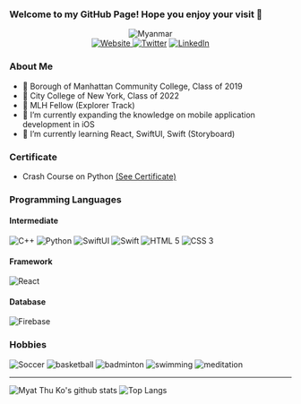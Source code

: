 ### Welcome to my GitHub Page! Hope you enjoy your visit 🙏
<div align="center">
  <img src="https://img.icons8.com/color/600/000000/myanmar.png" alt="Myanmar"/>
</div>

<div align="center">
  <a href="https://www.myatthuko.com"><img src="https://img.icons8.com/dusk/64/000000/domain.png" alt="Website"/> </a>  
  <a href="https://twitter.com/myatthu_ko"><img src="https://img.icons8.com/cute-clipart/64/000000/twitter.png" alt="Twitter"/></a> 
  <a href="https://www.linkedin.com/in/myat-thu-k-089938178/"><img src="https://img.icons8.com/cute-clipart/64/000000/linkedin.png" alt="LinkedIn"/></a> 
</div>

<!-- End of Social Links -->

### About Me
- 🎒 Borough of Manhattan Community College, Class of 2019
- 🎒 City College of New York, Class of 2022
- 💼 MLH Fellow (Explorer Track)
- 🔭 I’m currently expanding the knowledge on mobile application development in iOS
- 🌱 I’m currently learning React, SwiftUI, Swift (Storyboard) 

<!-- End of About Me -->

### Certificate 
- Crash Course on Python <a href="https://coursera.org/share/6344d6059e457649bd55f19744ea8fd3" target="_blank"> (See Certificate) </a>

### Programming Languages 
#### Intermediate 
  <div> 
  <img src="https://img.icons8.com/color/64/000000/c-plus-plus-logo.png" alt="C++"/> 
  <img src="https://img.icons8.com/color/64/000000/python.png" alt="Python"/> 
  <img src="https://img.icons8.com/fluent/64/000000/swiftui.png" alt="SwiftUI"/>  
  <img src="https://img.icons8.com/fluent/64/000000/swift.png" alt="Swift"/> 
  <img src="https://img.icons8.com/color/64/000000/html-5.png" alt="HTML 5"/>
  <img src="https://img.icons8.com/color/64/000000/css3.png" alt="CSS 3"/>
  </div> 
  
#### Framework
  <img src="https://img.icons8.com/officel/64/000000/react.png" alt="React"/>
  
#### Database
  <img src="https://img.icons8.com/color/64/000000/google-firebase-console.png" alt="Firebase"/>
<!-- End of Technical Skills --> 

### Hobbies
<div> 
  <img src="https://img.icons8.com/android/48/fa314a/football2.png" alt="Soccer"/>
  <img src="https://img.icons8.com/cotton/64/000000/basketball--v1.png" alt="basketball"/>
  <img src="https://img.icons8.com/color/64/000000/badminton.png" alt="badminton"/>
  <img src="https://img.icons8.com/emoji/64/fa314a/man-swimming.png" alt="swimming"/>
  <img src="https://img.icons8.com/color/64/000000/guru.png" alt="meditation"/>
  
---
![Myat Thu Ko's github stats](https://github-readme-stats.vercel.app/api?username=MyatThuKo&show_icons=true&count_private=true&theme=dark)
![Top Langs](https://github-readme-stats.vercel.app/api/top-langs/?username=MyatThuKo&layout=compact&theme=dark)

